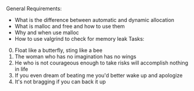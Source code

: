 General Requirements:
 - What is the difference between automatic and dynamic allocation
 - What is malloc and free and how to use them 
 - Why and when use malloc
 - How to use valgrind to check for memory leak
Tasks:
 0. Float like a butterfly, sting like a bee
 1. The woman who has no imagination has no wings
 2. He who is not courageous enough to take risks will accomplish nothing in life
 3. If you even dream of beating me you'd better wake up and apologize
 4. It's not bragging if you can back it up
